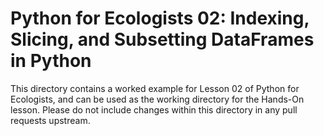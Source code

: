Python for Ecologists 02: Indexing, Slicing, and Subsetting DataFrames in Python
================================================================================

This directory contains a worked example for Lesson 02 of Python for
Ecologists, and can be used as the working directory for the Hands-On lesson.
Please do not include changes within this directory in any pull requests
upstream.

